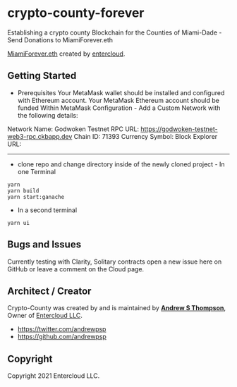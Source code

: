 # crypto-county-forever
Establishing a crypto county Blockchain for the Counties of Miami-Dade - Send Donations to MiamiForever.eth


[MiamiForever.eth](MiamiForever.eth) created by [entercloud](http://entercloud.info).



## Getting Started


* Prerequisites
Your MetaMask wallet should be installed and configured with Ethereum account. Your MetaMask Ethereum account should be funded
Within MetaMask Configuration - Add a Custom Network with the following details: 

Network Name: Godwoken Testnet
RPC URL: https://godwoken-testnet-web3-rpc.ckbapp.dev
Chain ID: 71393
Currency Symbol: <Leave Empty>
Block Explorer URL: <Leave Empty>
  
  
  

  ---- 
* clone repo and change directory inside of the newly cloned project - In one Terminal   

```
yarn
yarn build
yarn start:ganache
```  
  
* In a second terminal 
  
```
yarn ui
```

  
## Bugs and Issues
Currently testing with Clarity, Solitary contracts open a new issue here on GitHub or leave a comment on the Cloud page.

## Architect / Creator
Crypto-County was created by and is maintained by **[Andrew S Thompson](https://www.linkedin.com/in/cloudchief/)**, Owner of [Entercloud LLC](http://entercloud.info).

* https://twitter.com/andrewpsp
* https://github.com/andrewpsp
  
  
## Copyright

Copyright 2021 Entercloud LLC.

